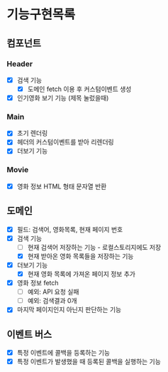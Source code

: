 # 기능구현목록

## 컴포넌트

### Header

- [X] 검색 기능
  - [X] 도메인 fetch 이용 후 커스텀이벤트 생성
- [x] 인기영화 보기 기능 (제목 눌렀을때)

### Main

- [x] 초기 렌더링
- [x] 헤더의 커스텀이벤트를 받아 리렌더링
- [x] 더보기 기능

### Movie

- [x] 영화 정보 HTML 형태 문자열 반환

## 도메인

- [X] 필드: 검색어, 영화목록, 현재 페이지 번호
- [x] 검색 기능
  - [ ] 현재 검색어 저장하는 기능 - 로컬스토리지에도 저장
  - [x] 현재 받아온 영화 목록들을 저장하는 기능
- [x] 더보기 기능
  - [x] 현재 영화 목록에 가져온 페이지 정보 추가
- [x] 영화 정보 fetch
  - [ ] 예외: API 요청 실패
  - [ ] 예외: 검색결과 0개
- [x] 마지막 페이지인지 아닌지 판단하는 기능

## 이벤트 버스
- [x] 특정 이벤트에 콜백을 등록하는 기능
- [x] 특정 이벤트가 발생했을 때 등록된 콜백을 실행하는 기능
